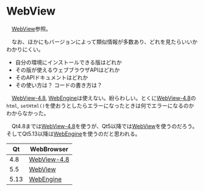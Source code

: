 # WebView

　[WebView][]参照。

[WebView]:https://doc.qt.io/archives/qt-5.5/qml-qtwebkit-webview.html#loadHtml-method

　なお、ほかにもバージョンによって類似情報が多数あり、どれを見たらいいかわかりにくい。

* 自分の環境にインストールできる版はどれか
* その版が使えるウェブブラウザAPIはどれか
* そのAPIドキュメントはどれか
* その使い方は？ コードの書き方は？

　[WebView-4.8][], [WebEngine][]は使えない。紛らわしい。とくに[WebView-4.8][]の`html`, `setHtml()`を使おうとしたらエラーになったときは何でエラーになるのかわからなかった。

　Qt4.8までは[WebView-4.8][]を使うが、Qt5以降では[WebView][]を使うのだろう。そしてQt5.13以降は[WebEngine][]を使うのだと思われる。

[WebView-4.8]:https://doc.qt.io/archives/qt-4.8/qml-webview.html
[WebEngine]:https://doc.qt.io/qt-5/qml-qtwebengine-webengineview.html

Qt|WebBrowser
--|----------
4.8|[WebView-4.8][]
5.5|[WebView][]
5.13|[WebEngine][]

